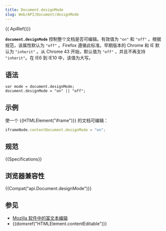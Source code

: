 ```yaml
---
title: Document.designMode
slug: Web/API/Document/designMode
---
```

{{ ApiRef()}}

**`document.designMode`** 控制整个文档是否可编辑。有效值为 `"on"` 和 `"off"` 。根据规范，该属性默认为 `"off"` 。Firefox 遵循此标准。早期版本的 Chrome 和 IE 默认为 `"inherit"` 。从 Chrome 43 开始，默认值为 `"off"` ，并且不再支持 `"inherit"`。在 IE6 到 IE10 中，该值为大写。

## 语法

```plain
var mode = document.designMode;
document.designMode = "on" || "off";
```

## 示例

使一个 {{HTMLElement("iframe")}} 的文档可编辑：

```js
iframeNode.contentDocument.designMode = "on";
```

## 规范

{{Specifications}}

## 浏览器兼容性

{{Compat("api.Document.designMode")}}

## 参见

- [Mozilla 软件中的富文本编辑](/zh-CN/docs/Rich-Text_Editing_in_Mozilla)
- {{domxref("HTMLElement.contentEditable")}}
